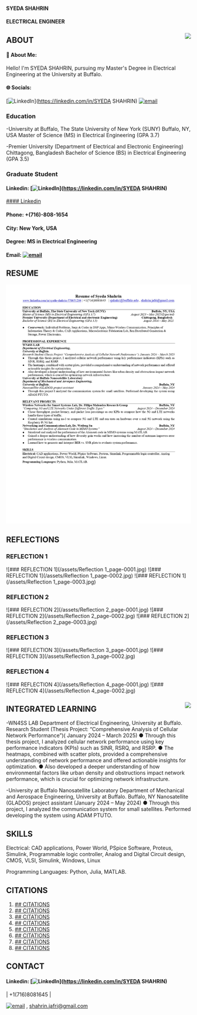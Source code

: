 #### SYEDA SHAHRIN
#### ELECTRICAL ENGINEER



###

<img align="right" height="150" src="https://media4.giphy.com/media/v1.Y2lkPTc5MGI3NjExZGl5amoydTVscmltZW9lZGFlZHB5dGpyZ2xpOGl2bWI4ZXk4Y3o0dCZlcD12MV9pbnRlcm5hbF9naWZfYnlfaWQmY3Q9Zw/Q8DBtABhSH9Ak7qr6R/giphy.gif"  />



## ABOUT
#### 💫 About Me:
Hello! I'm SYEDA SHAHRIN, pursuing my Master's Degree in Electrical Engineering at the University at Buffalo.


#### 🌐 Socials:
[![LinkedIn](https://img.shields.io/badge/LinkedIn-%230077B5.svg?logo=linkedin&logoColor=white)](https://linkedin.com/in/SYEDA SHAHRIN) [![email](https://img.shields.io/badge/Email-D14836?logo=gmail&logoColor=white)](mailto:sjshahri@buffalo.edu) 


### Education
-University at Buffalo, The State University of New York (SUNY) Buffalo, NY, USA
Master of Science (MS) in Electrical Engineering (GPA 3.7) 

-Premier University (Department of Electrical and Electronic Engineering) Chittagong, Bangladesh
Bachelor of Science (BS) in Electrical Engineering (GPA 3.5) 

### Graduate Student
#### Linkedin: [![LinkedIn](https://img.shields.io/badge/LinkedIn-%230077B5.svg?logo=linkedin&logoColor=white)](https://linkedin.com/in/SYEDA SHAHRIN)   
[#### Linkedin](/www.linkedin.com/in/syeda-shahrin-570051204)
#### Phone: +(716)-808-1654
#### City: New York, USA
#### Degree: MS in Electrical Engineering
#### Email: [![email](https://img.shields.io/badge/Email-D14836?logo=gmail&logoColor=white)](mailto:sjshahri@buffalo.edu)


## RESUME

![## RESUME](/assets/Syeda_Shahrin_Resume_page-0001.jpg)



## REFLECTIONS

### REFLECTION 1
![### REFLECTION 1](/assets/Reflection 1_page-0001.jpg)
![### REFLECTION 1](/assets/Reflection 1_page-0002.jpg)
![### REFLECTION 1](/assets/Reflection 1_page-0003.jpg)

### REFLECTION 2
![### REFLECTION 2](/assets/Reflection 2_page-0001.jpg)
![### REFLECTION 2](/assets/Reflection 2_page-0002.jpg)
![### REFLECTION 2](/assets/Reflection 2_page-0003.jpg)

### REFLECTION 3
![### REFLECTION 3](/assets/Reflection 3_page-0001.jpg)
![### REFLECTION 3](/assets/Reflection 3_page-0002.jpg)

### REFLECTION 4
![### REFLECTION 4](/assets/Reflection 4_page-0001.jpg)
![### REFLECTION 4](/assets/Reflection 4_page-0002.jpg)

###

<img align="right" height="150" src="https://media3.giphy.com/media/v1.Y2lkPTc5MGI3NjExYWN0dWMwbWd5amx2dW94cXN4dWQzMW9uNDJ1ZWR2ZDBiZGlqZXQ4ZiZlcD12MV9pbnRlcm5hbF9naWZfYnlfaWQmY3Q9Zw/ZE3XuF4rnVlAI/giphy.gif"  />

## INTEGRATED LEARNING
-WN4SS LAB
Department of Electrical Engineering,
University at Buffalo.
Research Student (Thesis Project: “Comprehensive Analysis of Cellular Network Performance”)( January 2024 – March 2025)
● Through this thesis project, I analyzed cellular network performance using key performance indicators (KPIs) such as
SINR, RSRQ, and RSRP.
● The heatmaps, combined with scatter plots, provided a comprehensive understanding of network performance and offered
actionable insights for optimization.
● Also developed a deeper understanding of how environmental factors like urban density and obstructions impact network
performance, which is crucial for optimizing network infrastructure.

-University at Buffalo Nanosatellite Laboratory
Department of Mechanical and Aerospace Engineering,
University at Buffalo. Buffalo, NY
Nanosatellite (GLADOS) project assistant (January 2024 – May 2024)
● Through this project, I analyzed the communication system for small satellites. Performed developing the system using
ADAM PTUTO.

## SKILLS

Electrical: 
CAD applications, Power World, PSpice Software, Proteus, Simulink, Programmable logic controller, Analog
and Digital Circuit design, CMOS, VLSI, Simulink, Windows, Linux

Programming Languages: 
Python, Julia, MATLAB.

## CITATIONS
1. [## CITATIONS](https://typeset.io/papers/sinr-rsrp-rssi-and-rsrq-measurements-in-long-term-evolution1qxf6s1xub)
3. [## CITATIONS](https://ieeexplore.ieee.org/document/9623247)      
4. [## CITATIONS](https://jwcn-eurasipjournals.springeropen.com/articles/10.1186/s13638-023-02282-z)
5. [## CITATIONS](https://ieeexplore.ieee.org/document/10570321)
6. [## CITATIONS](https://ieeexplore.ieee.org/document/8672910)
7. [## CITATIONS](https://journals.sagepub.com/doi/full/10.1177/0037549719880911)
8. [## CITATIONS](https://www.sciencedirect.com/science/article/abs/pii/S1389128619304133)
9. [## CITATIONS](https://dl.acm.org/doi/10.1145/3341449.3341465)


## CONTACT
#### Linkedin: [![LinkedIn](https://img.shields.io/badge/LinkedIn-%230077B5.svg?logo=linkedin&logoColor=white)](https://linkedin.com/in/SYEDA SHAHRIN) 

| +1(716)8081645 |

[![email](https://img.shields.io/badge/Email-D14836?logo=gmail&logoColor=white)](mailto:sjshahri@buffalo.edu)   , 
shahrin.jafri@gmail.com
